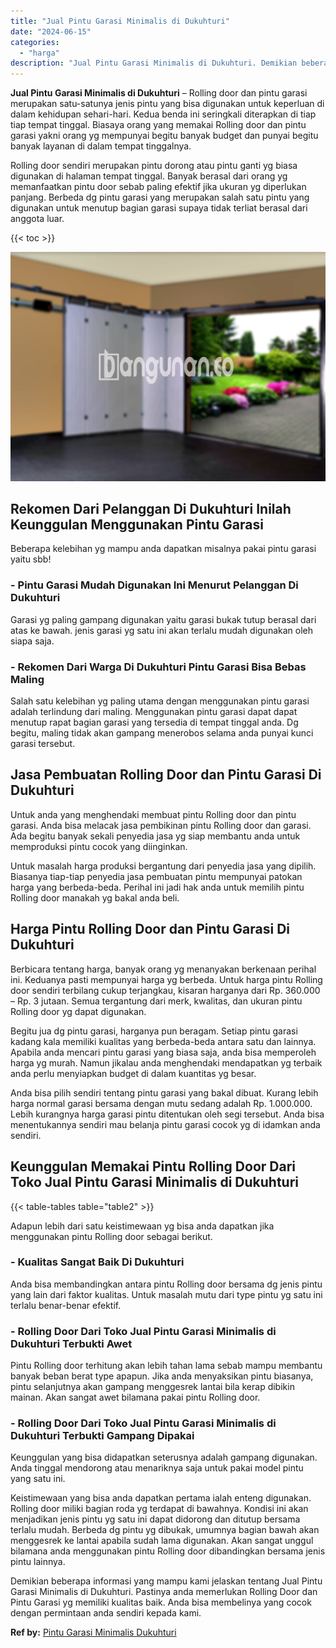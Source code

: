 ```yaml
---
title: "Jual Pintu Garasi Minimalis di Dukuhturi"
date: "2024-06-15"
categories: 
  - "harga"
description: "Jual Pintu Garasi Minimalis di Dukuhturi. Demikian beberapa informasi yang mampu kami jelaskan tentang Jual Pintu Garasi Minimalis di Dukuhturi. Pastinya and..."
---
```


**Jual Pintu Garasi Minimalis di Dukuhturi** – Rolling door dan pintu garasi merupakan satu-satunya jenis pintu yang bisa digunakan untuk keperluan di dalam kehidupan sehari-hari. Kedua benda ini seringkali diterapkan di tiap tiap tempat tinggal. Biasaya orang yang memakai Rolling door dan pintu garasi yakni orang yg mempunyai begitu banyak budget dan punyai begitu banyak layanan di dalam tempat tinggalnya.

Rolling door sendiri merupakan pintu dorong atau pintu ganti yg biasa digunakan di halaman tempat tinggal. Banyak berasal dari orang yg memanfaatkan pintu door sebab paling efektif jika ukuran yg diperlukan panjang. Berbeda dg pintu garasi yang merupakan salah satu pintu yang digunakan untuk menutup bagian garasi supaya tidak terliat berasal dari anggota luar.

{{< toc >}}

![Jual Pintu Garasi Minimalis di Dukuhturi](/images/pintu-garasi-37.png)

## Rekomen Dari Pelanggan Di Dukuhturi Inilah Keunggulan Menggunakan Pintu Garasi

Beberapa kelebihan yg mampu anda dapatkan misalnya pakai pintu garasi yaitu sbb!

### \- Pintu Garasi Mudah Digunakan Ini Menurut Pelanggan Di Dukuhturi

Garasi yg paling gampang digunakan yaitu garasi bukak tutup berasal dari atas ke bawah. jenis garasi yg satu ini akan terlalu mudah digunakan oleh siapa saja.

### \- Rekomen Dari Warga Di Dukuhturi Pintu Garasi Bisa Bebas Maling

Salah satu kelebihan yg paling utama dengan menggunakan pintu garasi adalah terlindung dari maling. Menggunakan pintu garasi dapat dapat menutup rapat bagian garasi yang tersedia di tempat tinggal anda. Dg begitu, maling tidak akan gampang menerobos selama anda punyai kunci garasi tersebut.

## Jasa Pembuatan Rolling Door dan Pintu Garasi Di Dukuhturi

Untuk anda yang menghendaki membuat pintu Rolling door dan pintu garasi. Anda bisa melacak jasa pembikinan pintu Rolling door dan garasi. Ada begitu banyak sekali penyedia jasa yg siap membantu anda untuk memproduksi pintu cocok yang diinginkan.

Untuk masalah harga produksi bergantung dari penyedia jasa yang dipilih. Biasanya tiap-tiap penyedia jasa pembuatan pintu mempunyai patokan harga yang berbeda-beda. Perihal ini jadi hak anda untuk memilih pintu Rolling door manakah yg bakal anda beli.

## Harga Pintu Rolling Door dan Pintu Garasi Di Dukuhturi

Berbicara tentang harga, banyak orang yg menanyakan berkenaan perihal ini. Keduanya pasti mempunyai harga yg berbeda. Untuk harga pintu Rolling door sendiri terbilang cukup terjangkau, kisaran harganya dari Rp. 360.000 – Rp. 3 jutaan. Semua tergantung dari merk, kwalitas, dan ukuran pintu Rolling door yg dapat digunakan.

Begitu jua dg pintu garasi, harganya pun beragam. Setiap pintu garasi kadang kala memiliki kualitas yang berbeda-beda antara satu dan lainnya. Apabila anda mencari pintu garasi yang biasa saja, anda bisa memperoleh harga yg murah. Namun jikalau anda menghendaki mendapatkan yg terbaik anda perlu menyiapkan budget di dalam kuantitas yg besar.

Anda bisa pilih sendiri tentang pintu garasi yang bakal dibuat. Kurang lebih harga normal garasi bersama dengan mutu sedang adalah Rp. 1.000.000. Lebih kurangnya harga garasi pintu ditentukan oleh segi tersebut. Anda bisa menentukannya sendiri mau belanja pintu garasi cocok yg di idamkan anda sendiri.

## Keunggulan Memakai Pintu Rolling Door Dari Toko Jual Pintu Garasi Minimalis di Dukuhturi

{{< table-tables table="table2" >}}

Adapun lebih dari satu keistimewaan yg bisa anda dapatkan jika menggunakan pintu Rolling door sebagai berikut.

### \- Kualitas Sangat Baik Di Dukuhturi

Anda bisa membandingkan antara pintu Rolling door bersama dg jenis pintu yang lain dari faktor kualitas. Untuk masalah mutu dari type pintu yg satu ini terlalu benar-benar efektif.

### \- Rolling Door Dari Toko Jual Pintu Garasi Minimalis di Dukuhturi Terbukti Awet

Pintu Rolling door terhitung akan lebih tahan lama sebab mampu membantu banyak beban berat type apapun. Jika anda menyaksikan pintu biasanya, pintu selanjutnya akan gampang menggesrek lantai bila kerap dibikin mainan. Akan sangat awet bilamana pakai pintu Rolling door.

### \- Rolling Door Dari Toko Jual Pintu Garasi Minimalis di Dukuhturi Terbukti Gampang Dipakai

Keunggulan yang bisa didapatkan seterusnya adalah gampang digunakan. Anda tinggal mendorong atau menariknya saja untuk pakai model pintu yang satu ini.

Keistimewaan yang bisa anda dapatkan pertama ialah enteng digunakan. Rolling door miliki bagian roda yg terdapat di bawahnya. Kondisi ini akan menjadikan jenis pintu yg satu ini dapat didorong dan ditutup bersama terlalu mudah. Berbeda dg pintu yg dibukak, umumnya bagian bawah akan menggesrek ke lantai apabila sudah lama digunakan. Akan sangat unggul bilamana anda menggunakan pintu Rolling door dibandingkan bersama jenis pintu lainnya.

Demikian beberapa informasi yang mampu kami jelaskan tentang Jual Pintu Garasi Minimalis di Dukuhturi. Pastinya anda memerlukan Rolling Door dan Pintu Garasi yg memiliki kualitas baik. Anda bisa membelinya yang cocok dengan permintaan anda sendiri kepada kami.

**Ref by:** [Pintu Garasi Minimalis Dukuhturi](https://id.wikipedia.org/wiki/Pintu)
